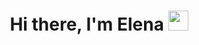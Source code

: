 <h1 align="center">Hi there, I'm Elena 
<img src="https://github.com/blackcater/blackcater/raw/main/images/Hi.gif" height="32"/></h1>

<!--
**ElenaBelavina/ElenaBelavina** is a ✨ _special_ ✨ repository because its `README.md` (this file) appears on your GitHub profile.

Here are some ideas to get you started:

- 🔭 I’m currently working on ...
- 🌱 I’m currently learning ...
- 👯 I’m looking to collaborate on ...
- 🤔 I’m looking for help with ...
- 💬 Ask me about ...
- 📫 How to reach me: ...
- 😄 Pronouns: ...
- ⚡ Fun fact: ...
-->
